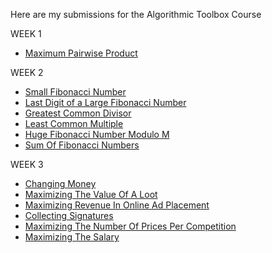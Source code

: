 Here are my submissions for the Algorithmic Toolbox Course 

WEEK 1 

* [Maximum Pairwise Product](https://github.com/Jai4/UCSD---Specialization/blob/master/src/Course1/Week%201/MaximumPairwiseProduct.cpp)

WEEK 2

* [Small Fibonacci Number](https://github.com/Jai4/UCSD---Specialization/blob/master/src/Course1/Week%202/SmallFibonacciNumber.cpp)
* [Last Digit of a Large Fibonacci Number](https://github.com/Jai4/UCSD---Specialization/blob/master/src/Course1/Week%202/LastDigitOfaFibonacciNumber.cpp)
* [Greatest Common Divisor](https://github.com/Jai4/UCSD---Specialization/blob/master/src/Course1/Week%202/GreatestCommonDivisor.cpp)
* [Least Common Multiple](https://github.com/Jai4/UCSD---Specialization/blob/master/src/Course1/Week%202/LeastCommonMultiple.cpp)
* [Huge Fibonacci Number Modulo M](https://github.com/Jai4/UCSD---Specialization/blob/master/src/Course1/Week%202/HugeFibonacciNumberModuloM.cpp)
* [Sum Of  Fibonacci Numbers](https://github.com/Jai4/UCSD---Specialization/blob/master/src/Course1/Week%202/SumOfFibonacciNumbers.cpp)

WEEK 3

* [Changing Money](https://github.com/Jai4/UCSD---Specialization/blob/master/src/Course1/Week%203/ChangingMoney.cpp)
* [Maximizing The Value Of A Loot](https://github.com/Jai4/UCSD---Specialization/blob/master/src/Course1/Week%203/MaximizingLootValue.cpp)
* [Maximizing Revenue In Online Ad Placement](https://github.com/Jai4/UCSD---Specialization/blob/master/src/Course1/Week%203/MaximizingRevenueInOnlineAdPlacement.cpp)
* [Collecting Signatures](https://github.com/Jai4/UCSD---Specialization/blob/master/src/Course1/Week%203/CollectingSignatures.cpp)
* [Maximizing The Number Of Prices Per Competition](https://github.com/Jai4/UCSD---Specialization/blob/master/src/Course1/Week%203/MaximizingTheNumberOfPricesCompetition.cpp)
* [Maximizing The Salary](https://github.com/Jai4/UCSD---Specialization/blob/master/src/Course1/Week%203/LargestNumber.cpp)
